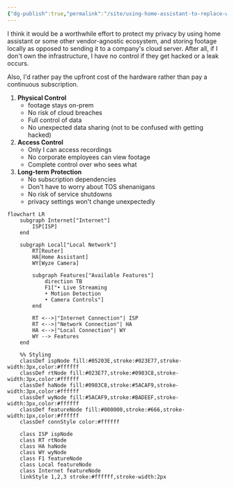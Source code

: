 ```yaml
---
{"dg-publish":true,"permalink":"/site/using-home-assistant-to-replace-wyze/"}
---
```




I think it would be a worthwhile effort to protect my privacy by using home assistant or some other vendor-agnostic ecosystem, and storing footage locally as opposed to sending it to a company's cloud server. After all, if I don't own the infrastructure, I have no control if they get hacked or a leak occurs. 

Also, I'd rather pay the upfront cost of the hardware rather than pay a continuous subscription.


1. **Physical Control**
    - footage stays on-prem
    - No risk of cloud breaches
    - Full control of data
    - No unexpected data sharing (not to be confused with getting hacked)
2. **Access Control**
    - Only I can access recordings
    - No corporate employees can view footage
    - Complete control over who sees what
3. **Long-term Protection**
    - No subscription dependencies
    - Don't have to worry about TOS shenanigans
    - No risk of service shutdowns
    - privacy settings won't change unexpectedly


```mermaid
flowchart LR
    subgraph Internet["Internet"]
        ISP[ISP]
    end
    
    subgraph Local["Local Network"]
        RT[Router]
        HA[Home Assistant]
        WY[Wyze Camera]
        
        subgraph Features["Available Features"]
            direction TB
            F1["• Live Streaming
            • Motion Detection
            • Camera Controls"]
        end
        
        RT <-->|"Internet Connection"| ISP
        RT <-->|"Network Connection"| HA
        HA <-->|"Local Connection"| WY
        WY --> Features
    end
    
    %% Styling
    classDef ispNode fill:#05203E,stroke:#023E77,stroke-width:3px,color:#ffffff
    classDef rtNode fill:#023E77,stroke:#0983C8,stroke-width:3px,color:#ffffff
    classDef haNode fill:#0983C8,stroke:#5ACAF9,stroke-width:3px,color:#ffffff
    classDef wyNode fill:#5ACAF9,stroke:#BADEEF,stroke-width:3px,color:#ffffff
    classDef featureNode fill:#000000,stroke:#666,stroke-width:1px,color:#ffffff
    classDef connStyle color:#ffffff
    
    class ISP ispNode
    class RT rtNode
    class HA haNode
    class WY wyNode
    class F1 featureNode
    class Local featureNode
    class Internet featureNode
    linkStyle 1,2,3 stroke:#ffffff,stroke-width:2px
```

